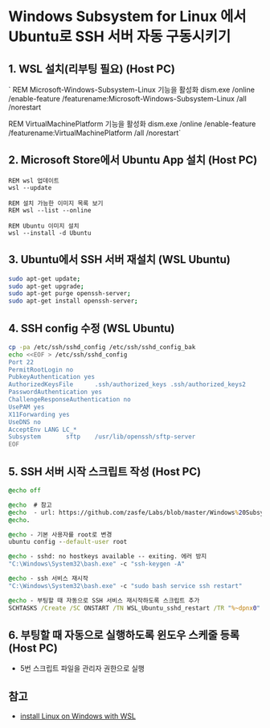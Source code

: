 # Windows Subsystem for Linux 에서 Ubuntu로 SSH 서버 자동 구동시키기


## 1. WSL 설치(리부팅 필요) (Host PC)

`
REM Microsoft-Windows-Subsystem-Linux 기능을 활성화
dism.exe /online /enable-feature /featurename:Microsoft-Windows-Subsystem-Linux /all /norestart

REM VirtualMachinePlatform 기능을 활성화
dism.exe /online /enable-feature /featurename:VirtualMachinePlatform /all /norestart`


## 2. Microsoft Store에서 Ubuntu App 설치 (Host PC)

```batch
REM wsl 업데이트
wsl --update

REM 설치 가능한 이미지 목록 보기
REM wsl --list --online

REM Ubuntu 이미지 설치
wsl --install -d Ubuntu
```


## 3. Ubuntu에서 SSH 서버 재설치 (WSL Ubuntu)

```bash
sudo apt-get update; 
sudo apt-get upgrade; 
sudo apt-get purge openssh-server; 
sudo apt-get install openssh-server;
```

## 4. SSH config 수정 (WSL Ubuntu)

```bash
cp -pa /etc/ssh/sshd_config /etc/ssh/sshd_config_bak
echo <<EOF > /etc/ssh/sshd_config
Port 22
PermitRootLogin no
PubkeyAuthentication yes
AuthorizedKeysFile      .ssh/authorized_keys .ssh/authorized_keys2
PasswordAuthentication yes
ChallengeResponseAuthentication no
UsePAM yes
X11Forwarding yes
UseDNS no
AcceptEnv LANG LC_*
Subsystem       sftp    /usr/lib/openssh/sftp-server
EOF
```

## 5. SSH 서버 시작 스크립트 작성 (Host PC)

```bat
@echo off

@echo  # 참고
@echo  - url: https://github.com/zasfe/Labs/blob/master/Windows%20Subsystem%20for%20Linux/ubuntu_ssh_setting.md
@echo.

@echo - 기본 사용자를 root로 변경
ubuntu config --default-user root

@echo - sshd: no hostkeys available -- exiting. 에러 방지
"C:\Windows\System32\bash.exe" -c "ssh-keygen -A"

@echo - ssh 서비스 재시작
"C:\Windows\System32\bash.exe" -c "sudo bash service ssh restart"

@echo - 부팅할 때 자동으로 SSH 서비스 재시작하도록 스크립트 추가
SCHTASKS /Create /SC ONSTART /TN WSL_Ubuntu_sshd_restart /TR "%~dpnx0" /RU "" /F /RL HIGHEST
```

## 6. 부팅할 때 자동으로 실행하도록 윈도우 스케줄 등록 (Host PC)

* 5번 스크립트 파일을 관리자 권한으로 실행



## 참고

* [install Linux on Windows with WSL](https://docs.microsoft.com/en-us/windows/wsl/install)




